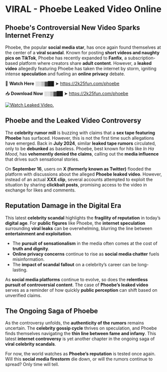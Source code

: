 # VIRAL - Phoebe Leaked Video Online

## **Phoebe's Controversial New Video Sparks Internet Frenzy**  

Phoebe, the popular **social media star**, has once again found themselves at the center of a **viral scandal**. Known for posting **short videos and naughty pics on TikTok**, Phoebe has recently expanded to **Fanfix**, a subscription-based platform where creators share **adult content**. However, a **leaked video** allegedly featuring Phoebe has taken the internet by storm, igniting intense **speculation** and fueling an **online privacy** debate.  

🔴 **Watch Here** ░░▒▓██ ➤ https://2k25fun.com/phoebe  

📥 **Download Now** ░░▒▓██ ➤ https://2k25fun.com/phoebe  

[![Watch Leaked Video.](https://miro.medium.com/v2/resize:fit:828/format:webp/1*cilzJN44JGOrTw9NJCrNHA.gif "Watch Leaked Video")](https://2k25fun.com/phoebe)

## **Phoebe and the Leaked Video Controversy**  

The **celebrity rumor mill** is buzzing with claims that a **sex tape featuring Phoebe** has surfaced. However, this is not the first time such allegations have emerged. Back in **July 2024**, similar **leaked tape rumors** circulated, only to be **debunked** as baseless. Phoebe, best known for hits like *In Ha Mood*, has **vehemently denied the claims**, calling out the **media influence** that drives such sensational stories.  

On **September 16**, users on **X (formerly known as Twitter)** flooded the platform with discussions about the alleged **Phoebe leaked video**. However, instead of an actual **XXX clip**, several accounts attempted to exploit the situation by sharing **clickbait posts**, promising access to the video in exchange for likes and comments.  

## **Reputation Damage in the Digital Era**  

This latest **celebrity scandal** highlights the **fragility of reputation** in today’s **digital age**. For **public figures** like Phoebe, the **internet speculation** surrounding **viral leaks** can be overwhelming, blurring the line between **entertainment and exploitation**.  

- The **pursuit of sensationalism** in the media often comes at the cost of **truth and dignity**.  
- **Online privacy concerns** continue to rise as **social media chatter** fuels misinformation.  
- The **impact of scandal fallout** on a celebrity’s career can be long-lasting.  

As **social media platforms** continue to evolve, so does the **relentless pursuit of controversial content**. The case of **Phoebe’s leaked video** serves as a reminder of how quickly **public perception** can shift based on unverified claims.  

## **The Ongoing Saga of Phoebe**  

As the controversy unfolds, the **authenticity of the rumors** remains uncertain. The **celebrity gossip cycle** thrives on speculation, and Phoebe finds themselves navigating the **thin line between fame and infamy**. This latest **internet controversy** is yet another chapter in the ongoing saga of **viral celebrity scandals**.  

For now, the world watches as **Phoebe’s reputation** is tested once again. Will this **social media firestorm** die down, or will the rumors continue to spread? Only time will tell.